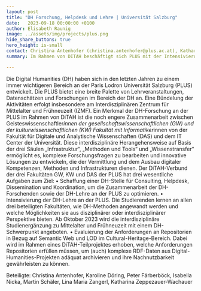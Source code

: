 ```yaml
---
layout: post
title: "DH Forschung, Helpdesk und Lehre | Universität Salzburg"
date:   2023-09-18 00:00:00 +0100
author: Elisabeth Raunig
image: ../assets/img/projects/plus.png
hide_share_buttons: true
hero_height: is-small
contact: Christina Antenhofer (christina.antenhofer@plus.ac.at), Katharina Zeppezauer-Wachauer (katharina.wachauer@plus.ac.at)
summary: Im Rahmen von DITAH beschäftigt sich PLUS mit der Intensivierung der DH Lehre und der Schaffung eines DH-Helpdesks an der PLUS sowie der Evaluierung der Anforderungen an Repositorien in Bezug auf Semantic Web und LOD im Cultural-Heritage-Bereich.

---
```


Die Digital Humanities (DH) haben sich in den letzten Jahren zu einem immer wichtigeren Bereich an der Paris Lodron Universität Salzburg (PLUS) entwickelt. Die PLUS bietet eine breite Palette von Lehrveranstaltungen, Datenschätzen und Forschungen im Bereich der DH an. Eine Bündelung der Aktivitäten erfolgt insbesondere am Interdisziplinären Zentrum für Mittelalter und Frühneuzeit (IZMF).
Ein Merkmal der DH-Forschung an der PLUS im Rahmen von DiTAH ist die noch engere Zusammenarbeit zwischen Geisteswissenschaftler*innen der gesellschaftswissenschaftlichen (GW) und der kulturwissenschaftlichen (KW) Fakultät mit Informatiker*innen von der Fakultät für Digitale und Analytische Wissenschaften (DAS) und dem IT Center der Universität. Diese interdisziplinäre Herangehensweise auf Basis der drei Säulen „Infrastruktur“, „Methoden und Tools“ und „Wissenstransfer“ ermöglicht es, komplexe Forschungsfragen zu bearbeiten und innovative Lösungen zu entwickeln, die der Vermittlung und dem Ausbau digitaler Kompetenzen, Methoden und Infrastrukturen dienen.
Der DiTAH-Verbund der drei Fakultäten GW, KW und DAS der PLUS hat drei wesentliche Aufgaben zum Ziel:
•	Schaffung einer DH-Stelle für Consulting, Helpdesk, Dissemination und Koordination, um die Zusammenarbeit der DH-Forschenden sowie der DH-Lehre an der PLUS zu optimieren. 
•	Intensivierung der DH-Lehre an der PLUS. Die Studierenden lernen an allen drei beteiligten Fakultäten, wie DH-Methoden angewandt werden und welche Möglichkeiten sie aus disziplinärer oder interdisziplinärer Perspektive bieten. Ab Oktober 2023 wird die interdisziplinäre Studienergänzung zu Mittelalter und Frühneuzeit mit einem DH-Schwerpunkt angeboten.
•	Evaluierung der Anforderungen an Repositorien in Bezug auf Semantic Web und LOD im Cultural-Heritage-Bereich. Dabei wird im Rahmen eines DiTAH-Teilprojektes erhoben, welche Anforderungen Repositorien erfüllen müssen, um (auch) komplexe RDF-Daten aus Digital-Humanities-Projekten adäquat archivieren und ihre Nachnutzbarkeit gewährleisten zu können.

Beteiligte: Christina Antenhofer, Karoline Döring, Peter Färberböck, Isabella Nicka, Martin Schäler, Lina Maria Zangerl, Katharina Zeppezauer-Wachauer
